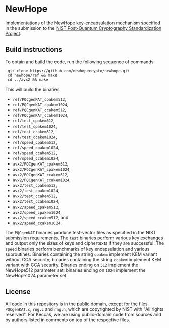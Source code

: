 # NewHope

Implementations of the NewHope key-encapsulation mechanism specified in the submission to the 
[NIST Post-Quantum Cryptography Standardization Project](https://csrc.nist.gov/Projects/Post-Quantum-Cryptography/).

## Build instructions
To obtain and build the code, run the following sequence of commands:
```
 git clone https://github.com/newhopecrypto/newhope.git
 cd newhope/ref && make
 cd ../avx2 && make
```
 This will build the binaries
* `ref/PQCgenKAT_cpakem512`,
* `ref/PQCgenKAT_cpakem1024`,
* `ref/PQCgenKAT_ccakem512`,
* `ref/PQCgenKAT_ccakem1024`,
* `ref/test_cpakem512`,
* `ref/test_cpakem1024`,
* `ref/test_ccakem512`,
* `ref/test_ccakem1024`,
* `ref/speed_cpakem512`,
* `ref/speed_cpakem1024`,
* `ref/speed_ccakem512`,
* `ref/speed_ccakem1024`,
* `avx2/PQCgenKAT_cpakem512`,
* `avx2/PQCgenKAT_cpakem1024`,
* `avx2/PQCgenKAT_ccakem512`,
* `avx2/PQCgenKAT_ccakem1024`,
* `avx2/test_cpakem512`,
* `avx2/test_cpakem1024`,
* `avx2/test_ccakem512`,
* `avx2/test_ccakem1024`,
* `avx2/speed_cpakem512`,
* `avx2/speed_cpakem1024`,
* `avx2/speed_ccakem512`, and
* `avx2/speed_ccakem1024`.

The `PQCgenKAT` binaries produce test-vector files
as specified in the NIST submission requirements.
The `test` binaries perform various key exchanges 
and output only the sizes of keys and ciphertexts if they are successful. 
The `speed` binaries perform benchmarks of key encapsulation
and various subroutines.
Binaries containing the string `cpakem` implement KEM variant without CCA security;
binaries containing the string `ccakem` implement KEM variant with CCA security.
Binaries ending on `512` implement the NewHope512 parameter set;
binaries ending on `1024` implement the NewHope1024 parameter set.


## License
All code in this repository is in the public domain,
except for the files `PQCgenKAT.c`, `rng.c` and `rng.h`, 
which are copyrighted by NIST with "All rights reserved".
For Keccak, we are using public-domain
code from sources and by authors listed in 
comments on top of the respective files.
